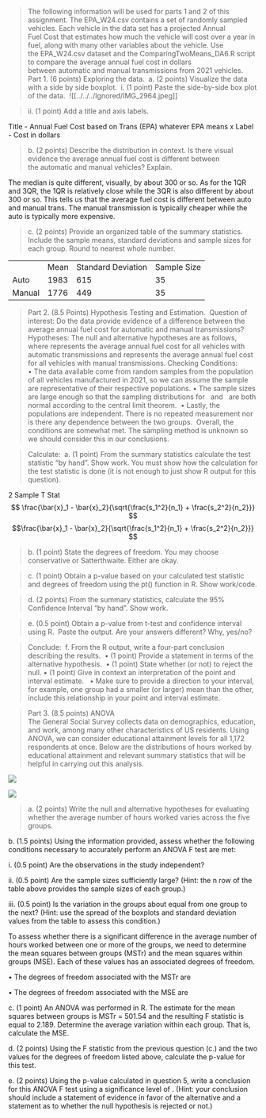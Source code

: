 > The following information will be used for parts 1 and 2 of this assignment.
The EPA_W24.csv contains a set of randomly sampled vehicles. Each vehicle in the data set has a projected Annual Fuel Cost that estimates how much the vehicle will cost over a year in fuel, along with many other variables about the vehicle.
Use the EPA_W24.csv dataset and the ComparingTwoMeans_DA6.R script to compare the average annual fuel cost in dollars between automatic and manual transmissions from 2021 vehicles.  
Part 1. (6 points) Exploring the data. 
a. (2 points) Visualize the data with a side by side boxplot. 
i. (1 point) Paste the side-by-side box plot of the data. 
![[../../../Ignored/IMG_2964.jpeg]]

> ii. (1 point) Add a title and axis labels. 

Title - Annual Fuel Cost based on Trans (EPA) whatever EPA means
x Label - Cost in dollars

> b. (2 points) Describe the distribution in context. Is there visual evidence the average annual fuel cost is different between the automatic and manual vehicles? Explain.   

The median is quite different, visually, by about 300 or so. As for the 1QR and 3QR, the 1QR is relatively close while the 3QR is also different by about 300 or so. This tells us that the average fuel cost is different between auto and manual trans. The manual transmission is typically cheaper while the auto is typically more expensive.

> c. (2 points) Provide an organized table of the summary statistics. Include the sample means, standard deviations and sample sizes for each group. Round to nearest whole number. 

|        |      |                    |             |
| ------ | ---- | ------------------ | ----------- |
|        | Mean | Standard Deviation | Sample Size |
| Auto   | 1983 | 615                | 35          |
| Manual | 1776 | 449                | 35          |

  

> Part 2. (8.5 Points) Hypothesis Testing and Estimation. 
Question of interest: Do the data provide evidence of a difference between the average annual fuel cost for automatic and manual transmissions? 
Hypotheses: The null and alternative hypotheses are as follows, where represents the average annual fuel cost for all vehicles with automatic transmissions and represents the average annual fuel cost for all vehicles with manual transmissions.
Checking Conditions: 
• The data available come from random samples from the population of all vehicles manufactured in 2021, so we can assume the sample are representative of their respective populations.
• The sample sizes are large enough so that the sampling distributions for   and   are both normal according to the central limit theorem. 
• Lastly, the populations are independent. There is no repeated measurement nor is there any dependence between the two groups. 
Overall, the conditions are somewhat met. The sampling method is unknown so we should consider this in our conclusions. 

>Calculate: 
a. (1 point) From the summary statistics calculate the test statistic “by hand”. Show work. You must show how the calculation for the test statistic is done (it is not enough to just show R output for this question).  

2 Sample T Stat $$
\frac{\bar{x}_1 - \bar{x}_2}{\sqrt{\frac{s_1^2}{n_1} + \frac{s_2^2}{n_2}}}
$$
$$\frac{\bar{x}_1 - \bar{x}_2}{\sqrt{\frac{s_1^2}{n_1} + \frac{s_2^2}{n_2}}}
$$


> b. (1 point) State the degrees of freedom. You may choose conservative or Satterthwaite. Either are okay.   

> c. (1 point) Obtain a p-value based on your calculated test statistic and degrees of freedom using the pt() function in R. Show work/code.  

>d. (2 points) From the summary statistics, calculate the 95% Confidence Interval “by hand”. Show work.   

>e. (0.5 point) Obtain a p-value from t-test and confidence interval using R.  Paste the output. Are your answers different? Why, yes/no?  

> Conclude: 
f. From the R output, write a four-part conclusion describing the results. 
• (1 point) Provide a statement in terms of the alternative hypothesis. 
• (1 point) State whether (or not) to reject the null.
• (1 point) Give in context an interpretation of the point and interval estimate.  
• Make sure to provide a direction to your interval, for example, one group had a smaller (or larger) mean than the other, include this relationship in your point and interval estimate.

> Part 3. (8.5 points) ANOVA   
  The General Social Survey collects data on demographics, education, and work, among many other characteristics of US residents. Using ANOVA, we can consider educational attainment levels for all 1,172 respondents at once. Below are the distributions of hours worked by educational attainment and relevant summary statistics that will be helpful in carrying out this analysis. 

![](blob:capacitor://localhost/7493b688-71cf-4765-97d7-f207981d16ec)

![](blob:capacitor://localhost/0feffb86-8476-4348-b81a-6ad85209b5ab)

> a. (2 points) Write the null and alternative hypotheses for evaluating whether the average number of hours worked varies across the five groups.   

b. (1.5 points) Using the information provided, assess whether the following conditions necessary to accurately perform an ANOVA F test are met:

i. (0.5 point) Are the observations in the study independent?

ii. (0.5 point) Are the sample sizes sufficiently large? (Hint: the n row of the table above provides the sample sizes of each group.)

iii. (0.5 point) Is the variation in the groups about equal from one group to the next? (Hint: use the spread of the boxplots and standard deviation values from the table to assess this condition.)

  
To assess whether there is a significant difference in the average number of hours worked between one or more of the groups, we need to determine the mean squares between groups (MSTr) and the mean squares within groups (MSE). Each of these values has an associated degrees of freedom. 

• The degrees of freedom associated with the MSTr are

• The degrees of freedom associated with the MSE are

c. (1 point) An ANOVA was performed in R. The estimate for the mean squares between groups is MSTr = 501.54 and the resulting F statistic is equal to 2.189. Determine the average variation within each group. That is, calculate the MSE. 

d. (2 points) Using the F statistic from the previous question (c.) and the two values for the degrees of freedom listed above, calculate the p-value for this test. 

e. (2 points) Using the p-value calculated in question 5, write a conclusion for this ANOVA F test using a significance level of . (Hint: your conclusion should include a statement of evidence in favor of the alternative and a statement as to whether the null hypothesis is rejected or not.)